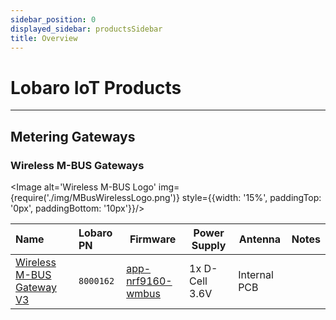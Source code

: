 ```yaml
---
sidebar_position: 0
displayed_sidebar: productsSidebar
title: Overview
---
```


# Lobaro IoT Products
---

## Metering Gateways

### Wireless M-BUS Gateways

<Image alt='Wireless M-BUS Logo'
img={require('./img/MBusWirelessLogo.png')}
style={{width: '15%', paddingTop: '0px', paddingBottom: '10px'}}/>

| Name                                                                                 | Lobaro PN | Firmware                                                                    | Power Supply   | Antenna      | Notes |
|:-------------------------------------------------------------------------------------|:----------|-----------------------------------------------------------------------------|----------------|--------------|-------|
| [Wireless M-BUS Gateway V3](/products/metering-gateways/wireless-mbus-gateway-v3.md) | `8000162` | [app-nrf9160-wmbus](/components/firmware/app-nrf9160-wmbus/introduction.md) | 1x D-Cell 3.6V | Internal PCB |       |

